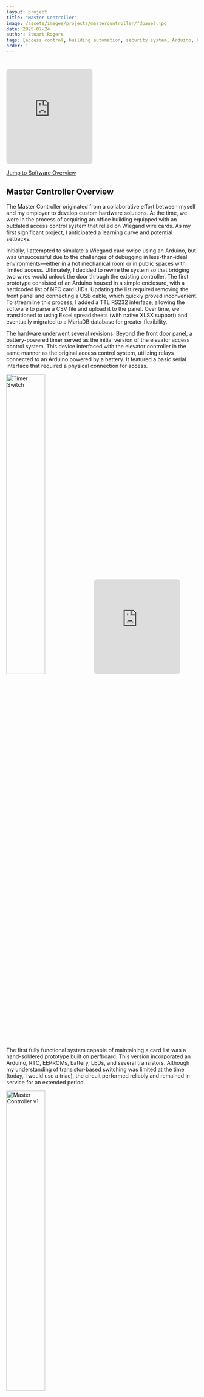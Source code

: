 ```yaml
---
layout: project
title: "Master Controller"
image: /assets/images/projects/mastercontroller/fdpanel.jpg
date: 2025-07-24
author: Stuart Rogers
tags: [access control, building automation, security system, Arduino, hardware design, embedded systems, RFID, NFC, database, MySQL, WinForms, IoT, device management, relay control, software development, prototyping]
order: 1
---
```


<div style="height: 1.5rem;"></div>

<div class="flex-row">
  <iframe 
    src="https://www.youtube.com/embed/Q8FklPluW18?autoplay=1&mute=1&loop=1&playlist=Q8FklPluW18&controls=0&modestbranding=1" 
    frameborder="0" 
    allow="autoplay; encrypted-media" 
    style="width:45%; height:250px; border-radius:8px;">
  </iframe>
</div>

[Jump to Software Overview](#the-master-controller-interface)

## Master Controller Overview

The Master Controller originated from a collaborative effort between myself and my employer to develop custom hardware solutions. At the time, we were in the process of acquiring an office building equipped with an outdated access control system that relied on Wiegand wire cards. As my first significant project, I anticipated a learning curve and potential setbacks.

Initially, I attempted to simulate a Wiegand card swipe using an Arduino, but was unsuccessful due to the challenges of debugging in less-than-ideal environments—either in a hot mechanical room or in public spaces with limited access. Ultimately, I decided to rewire the system so that bridging two wires would unlock the door through the existing controller. The first prototype consisted of an Arduino housed in a simple enclosure, with a hardcoded list of NFC card UIDs. Updating the list required removing the front panel and connecting a USB cable, which quickly proved inconvenient. To streamline this process, I added a TTL RS232 interface, allowing the software to parse a CSV file and upload it to the panel. Over time, we transitioned to using Excel spreadsheets (with native XLSX support) and eventually migrated to a MariaDB database for greater flexibility.

The hardware underwent several revisions. Beyond the front door panel, a battery-powered timer served as the initial version of the elevator access control system. This device interfaced with the elevator controller in the same manner as the original access control system, utilizing relays connected to an Arduino powered by a battery. It featured a basic serial interface that required a physical connection for access.

<div class="flex-row">
  <img src="/assets/images/projects/mastercontroller/timersw.jpg" alt="Timer Switch" style="width:45%;">
  <iframe 
    src="https://www.youtube.com/embed/3-v7LREPuWk?autoplay=1&mute=1&loop=1&playlist=3-v7LREPuWk&controls=0&modestbranding=1" 
    frameborder="0" 
    allow="autoplay; encrypted-media" 
    style="width:45%; height:250px; border-radius:8px;">
  </iframe>
</div>

The first fully functional system capable of maintaining a card list was a hand-soldered prototype built on perfboard. This version incorporated an Arduino, RTC, EEPROMs, battery, LEDs, and several transistors. Although my understanding of transistor-based switching was limited at the time (today, I would use a triac), the circuit performed reliably and remained in service for an extended period.

<img src="/assets/images/projects/mastercontroller/elevatorv1.jpg" alt="Master Controller v1" style="width:45%;">

This installation remained operational well beyond the introduction of the PCB version of the controller, only being replaced once the system was fully networked and transitioned to an MQTT-based architecture. As my first fabricated PCB design, it had several shortcomings. While the routing was functional, I was dissatisfied with its aesthetics. The screw terminals had minor gaps, causing them to rotate when tightened, and the board lacked expandability. Most notably, there was no header for programming the MCU—a feature present in the original perfboard prototype. Programming required attaching test clips directly to the MCU, which often meant working in awkward positions within mechanical rooms.

Below is a photo of the control board and its schematic. The schematic, drawn in 2013, reflects my skills at the time. Interestingly, the actual PCB was laid out manually and never had a formal schematic, though the one shown here is nearly identical except for the inclusion of an ICSP header.

<div class="flex-row">
<img src="/assets/images/projects/mastercontroller/v2programming.jpg" alt="Master Controller v2" style="width:45%;">
<img src="/assets/images/projects/mastercontroller/mcsch.jpg" alt="Master Controller v2 Schematic" style="width:45%;">
</div>

Following the initial prototype, dedicated door panels were developed as part of the system. These panels, like the rest of the architecture, were based on Arduino microcontrollers. Each panel incorporated a PN532 NFC card reader, a voltage regulator (with later versions utilizing switching regulators to minimize voltage drop), and an RGB LED for status indication.

Below are several photos of the door panels.

<!-- First row -->
<div class="flex-row">
  <img src="/assets/images/projects/mastercontroller/fdpanel.jpg" alt="Front Door Panel Exterior">
  <img src="/assets/images/projects/mastercontroller/fdpanelinside.jpg" alt="Front Door Panel Inside">
</div>
<!-- Second row -->
<div class="flex-row">
  <img src="/assets/images/projects/mastercontroller/elevatorpanel.jpg" alt="Elevator Panel">
  <img src="/assets/images/projects/mastercontroller/panelparts.jpg" alt="Panel Parts">
</div>
<!-- Third row (odd photo, centered) -->
<div class="flex-row">
  <img src="/assets/images/projects/mastercontroller/panelaction.gif" alt="Panel In Action">
</div>

Following the deployment of the initial controller prototypes and door panels, the next logical progression was to consider integrating a PLC into the system. However, due to the higher cost of PLCs at the time and my limited experience with them, I opted to develop a custom solution tailored to our specific requirements for a networked relay box. This led to the development of the "expander"—a unit featuring two 16-channel relay boards, an Arduino controller, status LEDs, a fan with PWM control, an I2C power monitor, temperature sensors, and an external communication interface.

For a period, the expander included a built-in bypass that allowed a set of relays to be toggled by grounding a control wire. It was designed to integrate seamlessly with the elevator control system, operating alongside the original protoboard controller and within its existing limitations. While this configuration did not permit individual floor control via access cards, the expander itself was fully controllable over the network. This limitation was later addressed by connecting the panels to the network and integrating them into the new MQTT-based system.

A dedicated form within the MCI application provided convenient access to expander controls, which were frequently utilized. Subsequently, an MQTT server was implemented, enabling tenants to remotely lock and unlock their respective floors. This functionality was primarily developed for the main tenant, who occupied the entire fifth floor of the building.

Here are some photos of the expander.

<div class="flex-row">
  <img src="/assets/images/projects/mastercontroller/expander.jpg" alt="Expander">
  <img src="/assets/images/projects/mastercontroller/expanderdev.jpg" alt="Expander Development">
</div>

## The Master Controller Interface

The following is mostly a copy and paste from the GitHub readme.

MasterController v2 Suite is an offline access control and building device management system. It allows administrators to manage RFID card access (store and sync card UIDs to door controllers), monitor and control building hardware (door locks, sensors, relays), and interface with external systems (e.g., via MQTT for web dashboards). The suite includes a Windows desktop application for configuration and monitoring, and background services for real-time device communication.

C# (.NET 4.6.1) with WinForms for the admin UI. MySQL database for storing users, cards, and device data. Entity Framework 6 (planned integration) – currently using MySQL Connector/ADO.NET for data access. Windows Service components for hardware communication (sockets, UDP broadcasts, MQTT messaging). Integration of third-party libraries: MQTT (for IoT messaging), BouncyCastle (cryptography), EPPlus (Excel import/export), etc.

The core functionality (card management, device interfacing, etc.) is in place and was tested in a live environment with legacy hardware controllers. Some features (e.g., initial database setup, SIP integration, and video monitoring) are prototypes or pending completion. Given more time, I would improve this project by migrating to Entity Framework (to simplify database interactions) and adding a setup wizard to handle first-time database initialization. I would also refactor some modules for better separation of concerns (e.g., decouple the service logic from the UI).

Feel free to explore the code; notable sections include the custom MySQL connection pool in MCICommon and the DeviceServer service that manages device networks.

This project was developed as a prototype for a building security system in a 12 story building. It successfully controlled 30 doors in real-time.

[View on GitHub](https://github.com/rogersstuart/MasterController-v2-Suite)
